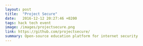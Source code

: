 ```yaml
---
layout: post
title:  "Project Secure"
date:   2016-12-12 20:27:46 +0200
tags: hack tech event
image: /images/projectsecure.png
link: https://github.com/projectsecure/
summary: Open-source education platform for internet security
---
```



